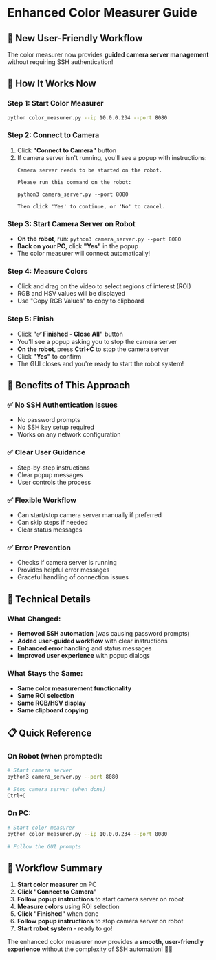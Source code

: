 # Enhanced Color Measurer Guide

## 🎉 **New User-Friendly Workflow**

The color measurer now provides **guided camera server management** without requiring SSH authentication!

## 🔄 **How It Works Now**

### **Step 1: Start Color Measurer**
```bash
python color_measurer.py --ip 10.0.0.234 --port 8080
```

### **Step 2: Connect to Camera**
1. Click **"Connect to Camera"** button
2. If camera server isn't running, you'll see a popup with instructions:
   ```
   Camera server needs to be started on the robot.
   
   Please run this command on the robot:
   
   python3 camera_server.py --port 8080
   
   Then click 'Yes' to continue, or 'No' to cancel.
   ```

### **Step 3: Start Camera Server on Robot**
- **On the robot**, run: `python3 camera_server.py --port 8080`
- **Back on your PC**, click **"Yes"** in the popup
- The color measurer will connect automatically!

### **Step 4: Measure Colors**
- Click and drag on the video to select regions of interest (ROI)
- RGB and HSV values will be displayed
- Use "Copy RGB Values" to copy to clipboard

### **Step 5: Finish**
- Click **"✅ Finished - Close All"** button
- You'll see a popup asking you to stop the camera server
- **On the robot**, press **Ctrl+C** to stop the camera server
- Click **"Yes"** to confirm
- The GUI closes and you're ready to start the robot system!

## 🎯 **Benefits of This Approach**

### **✅ No SSH Authentication Issues**
- No password prompts
- No SSH key setup required
- Works on any network configuration

### **✅ Clear User Guidance**
- Step-by-step instructions
- Clear popup messages
- User controls the process

### **✅ Flexible Workflow**
- Can start/stop camera server manually if preferred
- Can skip steps if needed
- Clear status messages

### **✅ Error Prevention**
- Checks if camera server is running
- Provides helpful error messages
- Graceful handling of connection issues

## 🔧 **Technical Details**

### **What Changed:**
- **Removed SSH automation** (was causing password prompts)
- **Added user-guided workflow** with clear instructions
- **Enhanced error handling** and status messages
- **Improved user experience** with popup dialogs

### **What Stays the Same:**
- **Same color measurement functionality**
- **Same ROI selection**
- **Same RGB/HSV display**
- **Same clipboard copying**

## 📋 **Quick Reference**

### **On Robot (when prompted):**
```bash
# Start camera server
python3 camera_server.py --port 8080

# Stop camera server (when done)
Ctrl+C
```

### **On PC:**
```bash
# Start color measurer
python color_measurer.py --ip 10.0.0.234 --port 8080

# Follow the GUI prompts
```

## 🎨 **Workflow Summary**

1. **Start color measurer** on PC
2. **Click "Connect to Camera"**
3. **Follow popup instructions** to start camera server on robot
4. **Measure colors** using ROI selection
5. **Click "Finished"** when done
6. **Follow popup instructions** to stop camera server on robot
7. **Start robot system** - ready to go!

The enhanced color measurer now provides a **smooth, user-friendly experience** without the complexity of SSH automation! 🎨🤖
